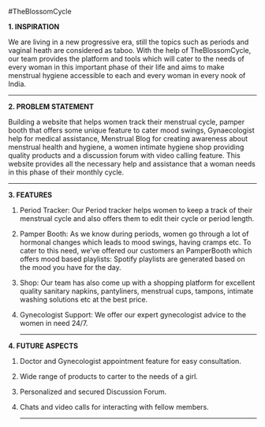#TheBlossomCycle

**1. INSPIRATION**

We are living in a new progressive era, still the topics such as periods and vaginal heath are considered as taboo. With the help of TheBlossomCycle, our team provides the platform and tools which will cater to the needs of every woman in this important phase of their life and aims to make menstrual hygiene accessible to each and every woman in every nook of India.

***

**2. PROBLEM STATEMENT**

Building a website that helps women track their menstrual cycle, pamper booth that offers some unique feature to cater mood swings, Gynaecologist help for medical assistance, Menstrual Blog for creating awareness about menstrual health and hygiene, a women intimate hygiene shop providing quality products and a discussion forum with video calling feature. This website provides all the necessary help and assistance that a woman needs in this phase of their monthly cycle.

***

**3. FEATURES**

1. Period Tracker: Our Period tracker helps women to keep a track of their menstrual cycle and also offers them to edit their cycle or period length.

2. Pamper Booth: As we know during periods, women go through a lot of hormonal changes which leads to mood swings, having cramps etc. To cater to this need, we’ve offered our customers an PamperBooth which offers mood based playlists: Spotify playlists are generated based on the mood you have for the day.

3. Shop: Our team has also come up with a shopping platform for excellent quality sanitary napkins, pantyliners, menstrual cups, tampons, intimate washing solutions etc at the best price.

4. Gynecologist Support: We offer our expert gynecologist advice to the women in need 24/7.

   ***

**4. FUTURE ASPECTS**

1. Doctor and Gynecologist appointment feature for easy consultation.

2. Wide range of products to carter to the needs of a girl.

3. Personalized and secured Discussion Forum.

4. Chats and video calls for interacting with fellow members.

   ***





